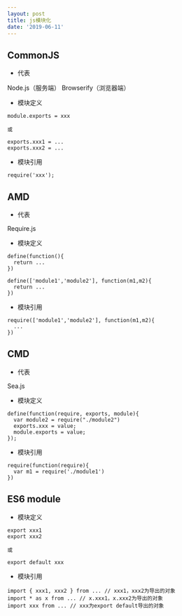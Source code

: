```yaml
---
layout: post
title: js模块化
date: '2019-06-11'
---
```


## CommonJS
- 代表

Node.js（服务端）
Browserify（浏览器端）

- 模块定义
```
module.exports = xxx

或

exports.xxx1 = ...
exports.xxx2 = ...
```

- 模块引用
```
require('xxx');
```

## AMD
- 代表

Require.js

- 模块定义
```
define(function(){
  return ...
})

define(['module1','module2'], function(m1,m2){
  return ...
})
```

- 模块引用
```
require(['module1','module2'], function(m1,m2){
  ...
})
```

## CMD
- 代表

Sea.js

- 模块定义
```
define(function(require, exports, module){
  var module2 = require("./module2")
  exports.xxx = value;
  module.exports = value;
});
```

- 模块引用
```
require(function(require){
  var m1 = require('./module1')
})
```

## ES6 module
- 模块定义
```
export xxx1
export xxx2

或

export default xxx
```

- 模块引用
```
import { xxx1, xxx2 } from ... // xxx1，xxx2为导出的对象
import * as x from ... // x.xxx1，x.xxx2为导出的对象
import xxx from ... // xxx为export default导出的对象
```